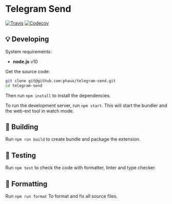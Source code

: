 # Telegram Send

[![Travis](https://img.shields.io/travis/phaux/telegram-send)](https://travis-ci.org/phaux/telegram-send)
[![Codecov](https://img.shields.io/codecov/c/gh/phaux/telegram-send)](https://codecov.io/gh/phaux/telegram-send)

## 💡 Developing

System requirements:

- **node.js** v10

Get the source code:

```sh
git clone git@github.com:phaux/telegram-send.git
cd telegram-send
```

Then run `npm install` to install the dependencies.

To run the development server, run `npm start`. This will start the bundler and the web-ext tool in watch mode.

## 🔧 Building

Run `npm run build` to create bundle and package the extension.

## 🔎 Testing

Run `npm test` to check the code with formatter, linter and type checker.

## 💅 Formatting

Run `npm run format` To format and fix all source files.

